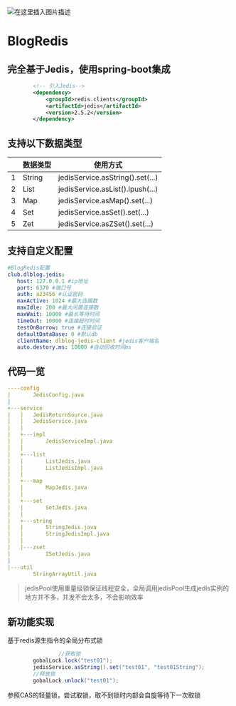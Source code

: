 ![在这里插入图片描述](https://imgconvert.csdnimg.cn/aHR0cHM6Ly93d3cuZGxibG9nLmNsdWIvZmlsZS8yMDIwMDQyNS9welBtaUhzay5wbmc?x-oss-process=image/format,png)
# BlogRedis

## 完全基于Jedis，使用spring-boot集成
```xml
		<!-- 引入Jedis-->
		<dependency>
			<groupId>redis.clients</groupId>
			<artifactId>jedis</artifactId>
			<version>2.5.2</version>
		</dependency>
```
## 支持以下数据类型
|  | 数据类型 |使用方式|
|--|--|--|
| 1 | String |jedisService.asString().set(...)|
| 2 | List |jedisService.asList().lpush(...)|
| 3 | Map |jedisService.asMap().set(...)|
| 4 | Set |jedisService.asSet().set(...)|
| 5 | Zet |jedisService.asZSet().set(...)|

## 支持自定义配置

```yml
#BlogRedis配置
club.dlblog.jedis:
   host: 127.0.0.1 #ip地址
   port: 6379 #端口号
   auth: a23456 #认证密码
   maxActive: 1024 #最大连接数
   maxIdle: 200 #最大闲置连接数
   maxWait: 10000 #最长等待时间
   timeOut: 10000 #连接超时时间
   testOnBorrow: true #连接验证
   defaultDataBase: 0 #默认db
   clientName: dlblog-jedis-client #jedis客户端名
   auto.destory.ms: 10000 #自动回收时间ms
```

## 代码一览
```yml
----config
|       JedisConfig.java
|
+---service
|   |   JedisReturnSource.java
|   |   JedisService.java
|   |
|   +---impl
|   |       JedisServiceImpl.java
|   |
|   +---list
|   |       ListJedis.java
|   |       ListJedisImpl.java
|   |
|   +---map
|   |       MapJedis.java
|   |
|   +---set
|   |       SetJedis.java
|   |
|   +---string
|   |       StringJedis.java
|   |       StringJedisImpl.java
|   |
|   |---zset
|           ZSetJedis.java
|
|---util
        StringArrayUtil.java
```     

> jedisPool使用重量级锁保证线程安全，全局调用jedisPool生成jedis实例的地方并不多，并发不会太多，不会影响效率

## 新功能实现
基于redis源生指令的全局分布式锁
```java
                //获取锁
		gobalLock.lock("test01");
		jedisService.asString().set("test01", "test01String");
		//释放锁
		gobalLock.unlock("test01");
```
参照CAS的轻量锁，尝试取锁，取不到锁时内部会自旋等待下一次取锁

